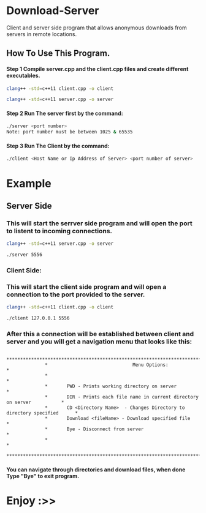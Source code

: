 # Download-Server
Client and server side program that allows anonymous downloads from servers in remote locations.


## How To Use This Program.

#### Step 1 Compile server.cpp and the client.cpp files and create different executables.
```bash
clang++ -std=c++11 client.cpp -o client

clang++ -std=c++11 server.cpp -o server

```
#### Step 2 Run The server first by the command:  

```bash
./server <port number>
Note: port number must be between 1025 & 65535
```

#### Step 3 Run The Client by the command: 

```bash
./client <Host Name or Ip Address of Server> <port number of server>
```

# Example 

## Server Side
### This will start the serrver side program and will open the port to listent to incoming connections.
```bash
clang++ -std=c++11 server.cpp -o server

./server 5556
```


### Client Side:
### This will start the client side program and will open a connection to the port provided to the server.
```bash
clang++ -std=c++11 client.cpp -o client

./client 127.0.0.1 5556 
````

### After this a connection will be established between client and server and you will get a navigation menu that looks like this:
       
                  ******************************************************************************
                  *                               Menu Options:                                *
                  *                                                                            *
                  *       PWD - Prints working directory on server                             *
                  *       DIR - Prints each file name in current directory on server           *
                  *       CD <Directory Name>  - Changes Directory to directory specified      *
                  *       Download <fileName> - Download specified file                        *
                  *       Bye - Disconnect from server                                         *
                  *                                                                            *
                  ******************************************************************************

#### You can navigate through directories and download files, when done Type "Bye" to exit program.

# Enjoy :>>

